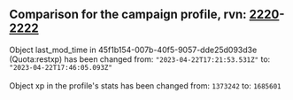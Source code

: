 ## Comparison for the campaign profile, rvn: [2220](https://github.com/PRO100KatYT/FortniteProfileRevisions/tree/main/profiles/campaign/2220%20campaign.json)-[2222](https://github.com/PRO100KatYT/FortniteProfileRevisions/tree/main/profiles/campaign/2222%20campaign.json)

Object last_mod_time in 45f1b154-007b-40f5-9057-dde25d093d3e (Quota:restxp) has been changed from: `"2023-04-22T17:21:53.531Z"` to: `"2023-04-22T17:46:05.093Z"`
<br><br>
Object xp in the profile's stats has been changed from: `1373242` to: `1685601`
<br><br>
